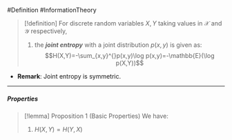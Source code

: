 #Definition #InformationTheory 

> [!definition]
> For discrete random variables $X,Y$ taking values in $\mathcal{X}$ and $\mathcal{Y}$ respectively, 
> 1. the ***joint entropy*** with a joint distribution $p(x,y)$ is given as: $$H(X,Y)=-\sum_{x,y}^{}p(x,y)\log p(x,y)=-\mathbb{E}(\log p(X,Y))$$
- **Remark**: Joint entropy is symmetric.
---
##### Properties

> [!lemma] Proposition 1 (Basic Properties)
> We have:
> 1. $H(X,Y)=H(Y,X)$
> 